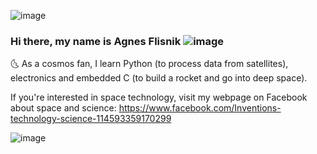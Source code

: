 ![image](https://user-images.githubusercontent.com/17677354/160918579-7da7e328-dee7-47af-a629-126a2e3ec42c.png)<br>

### Hi there, my name is Agnes Flisnik ![image](https://user-images.githubusercontent.com/17677354/161381918-350eaf02-3b88-4135-b610-b66b9ebc928f.png)<br>
:last_quarter_moon_with_face: As a cosmos fan, I learn Python (to process data from satellites), electronics and embedded C (to build a rocket and go into deep space). <br>


If you're interested in space technology, visit my webpage on Facebook about space and science: https://www.facebook.com/Inventions-technology-science-114593359170299
<br>



<!--
**mniszka/mniszka** is a ✨ _special_ ✨ repository because its `README.md` (this file) appears on your GitHub profile.

Here are some ideas to get you started:

- 🔭 I’m currently working on ...
- 🌱 I’m currently learning Python
- 👯 I’m looking to collaborate on ...
- 🤔 I’m looking for help with ...
- 💬 Ask me about ...
- 📫 How to reach me: ...
- 😄 Pronouns: ...
- ⚡ Fun fact: ...
-->

![image](https://user-images.githubusercontent.com/17677354/161377385-646c8a36-87f0-433c-9149-bf5ae13a28c7.png)

